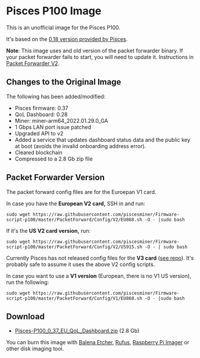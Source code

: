 # Pisces P100 Image

This is an unofficial image for the Pisces P100.

It's based on the [0.18 version provided by Pisces](https://docs.piscesminer.com/pisces-document/resources/p100-firmware-image).

**Note**: This image uses and old version of the packet forwarder binary. If your packet forwarder fails to start, you will need to update it. Instructions in [Packet Forwarder V2](https://github.com/inigoflores/pisces-p100-tools/tree/main/Packet_Forwarder_V2).


## Changes to the Original Image

The following has been added/modified:

- Pisces firmware: 0.37
- QoL Dashboard: 0.28
- Miner: miner-arm64_2022.01.29.0_GA
- 1 Gbps LAN port issue patched
- Upgraded API to v2
- Added a service that updates dashboard status data and the public key at boot (avoids the invalid onboarding address error).
- Cleared blockchain
- Compressed to a 2.8 Gb zip file

## Packet Forwarder Version

The packet forward config files are for the Euroepan V1 card.

In case you have the **European V2 card,** SSH in and run:

    sudo wget https://raw.githubusercontent.com/piscesminer/Firmware-script-p100/master/PacketForward/Config/V2/EU868.sh -O - |sudo bash

If it's the **US V2 card version,** run:

    sudo wget https://raw.githubusercontent.com/piscesminer/Firmware-script-p100/master/PacketForward/Config/V2/US915.sh -O - | sudo bash

Currently Pisces has not released config files for the **V3 card** ([see repo](https://github.com/piscesminer/Firmware-script-p100/tree/master/PacketForward/Config)). It's probably safe to assume it uses the above V2 config scripts. 

In case you want to use a **V1 version** (European, there is no V1 US version), run the following:

    sudo wget https://raw.githubusercontent.com/piscesminer/Firmware-script-p100/master/PacketForward/Config/V1/EU868.sh -O - |sudo bash

## Download

* [Pisces-P100_0_37_EU_QoL_Dashboard.zip](https://drive.google.com/file/d/19qlftQlbSwSWuK9-EOWjHDIrsVwwprye/view?usp=sharing) (2.8 Gb)

You can burn this image with [Balena Etcher](https://www.balena.io/etcher/), [Rufus](https://rufus.ie/), [Raspberry Pi Imager](https://www.raspberrypi.com/software/) or other disk imaging tool.
